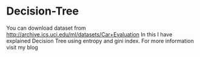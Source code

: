 # Decision-Tree
You can download dataset from http://archive.ics.uci.edu/ml/datasets/Car+Evaluation
In this I have explained Decision Tree using entropy and gini index. For more information visit my blog
